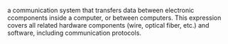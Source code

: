 a communication system that transfers data between electronic ccomponents inside a computer, or between computers. This expression covers all related hardware components (wire, optical fiber, etc.) and software, including communication protocols.